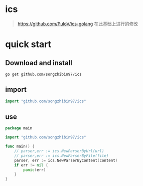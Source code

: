 # ics

> https://github.com/PuloV/ics-golang 在此基础上进行的修改


# quick start

## Download and install
```shell
go get github.com/songzhibin97/ics
```

## import
```go
import "github.com/songzhibin97/ics"
```

## use
```go
package main

import "github.com/songzhibin97/ics"

func main() {
	// parser,err := ics.NewParserByUrl(url)
	// parser,err := ics.NewParserByFile(file)
	parser, err := ics.NewParserByContent(content)
	if err != nil {
		panic(err)
	}
}

```

